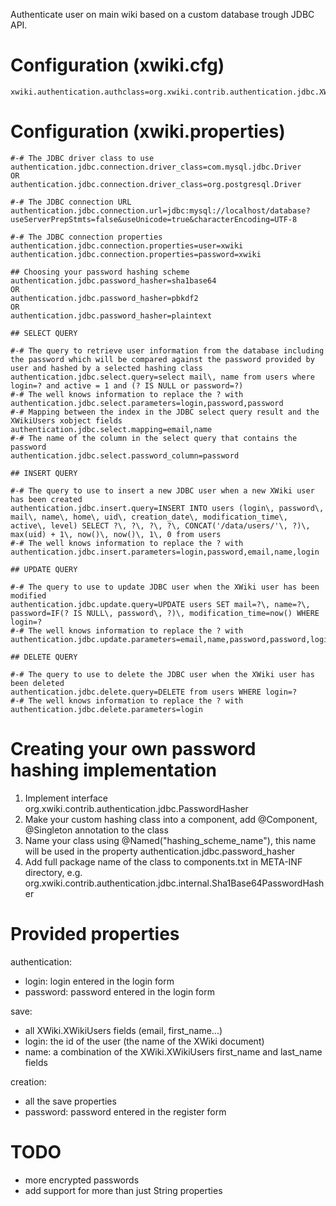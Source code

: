 Authenticate user on main wiki based on a custom database trough JDBC API.

# Configuration (xwiki.cfg)

    xwiki.authentication.authclass=org.xwiki.contrib.authentication.jdbc.XWikiJDBCAuthenticator

# Configuration (xwiki.properties)

    #-# The JDBC driver class to use
    authentication.jdbc.connection.driver_class=com.mysql.jdbc.Driver
    OR
    authentication.jdbc.connection.driver_class=org.postgresql.Driver

    #-# The JDBC connection URL
    authentication.jdbc.connection.url=jdbc:mysql://localhost/database?useServerPrepStmts=false&useUnicode=true&characterEncoding=UTF-8

    #-# The JDBC connection properties
    authentication.jdbc.connection.properties=user=xwiki
    authentication.jdbc.connection.properties=password=xwiki

    ## Choosing your password hashing scheme
    authentication.jdbc.password_hasher=sha1base64
    OR
    authentication.jdbc.password_hasher=pbkdf2
    OR
    authentication.jdbc.password_hasher=plaintext

    ## SELECT QUERY

    #-# The query to retrieve user information from the database including the password which will be compared against the password provided by user and hashed by a selected hashing class
    authentication.jdbc.select.query=select mail\, name from users where login=? and active = 1 and (? IS NULL or password=?)
    #-# The well knows information to replace the ? with
    authentication.jdbc.select.parameters=login,password,password
    #-# Mapping between the index in the JDBC select query result and the XWikiUsers xobject fields
    authentication.jdbc.select.mapping=email,name
    #-# The name of the column in the select query that contains the password
    authentication.jdbc.select.password_column=password

    ## INSERT QUERY

    #-# The query to use to insert a new JDBC user when a new XWiki user has been created
    authentication.jdbc.insert.query=INSERT INTO users (login\, password\, mail\, name\, home\, uid\, creation_date\, modification_time\, active\, level) SELECT ?\, ?\, ?\, ?\, CONCAT('/data/users/'\, ?)\, max(uid) + 1\, now()\, now()\, 1\, 0 from users
    #-# The well knows information to replace the ? with
    authentication.jdbc.insert.parameters=login,password,email,name,login

    ## UPDATE QUERY

    #-# The query to use to update JDBC user when the XWiki user has been modified
    authentication.jdbc.update.query=UPDATE users SET mail=?\, name=?\, password=IF(? IS NULL\, password\, ?)\, modification_time=now() WHERE login=?
    #-# The well knows information to replace the ? with
    authentication.jdbc.update.parameters=email,name,password,password,login

    ## DELETE QUERY

    #-# The query to use to delete the JDBC user when the XWiki user has been deleted
    authentication.jdbc.delete.query=DELETE from users WHERE login=?
    #-# The well knows information to replace the ? with
    authentication.jdbc.delete.parameters=login

# Creating your own password hashing implementation
1. Implement interface org.xwiki.contrib.authentication.jdbc.PasswordHasher
2. Make your custom hashing class into a component, add @Component, @Singleton annotation to the class
3. Name your class using @Named("hashing_scheme_name"), this name will be used in the property authentication.jdbc.password_hasher
4. Add full package name of the class to components.txt in META-INF directory, e.g. org.xwiki.contrib.authentication.jdbc.internal.Sha1Base64PasswordHasher

# Provided properties

authentication:
* login: login entered in the login form
* password: password entered in the login form

save:
* all XWiki.XWikiUsers fields (email, first_name...)
* login: the id of the user (the name of the XWiki document)
* name: a combination of the XWiki.XWikiUsers first_name and last_name fields

creation:
* all the save properties
* password: password entered in the register form

# TODO

* more encrypted passwords
* add support for more than just String properties
